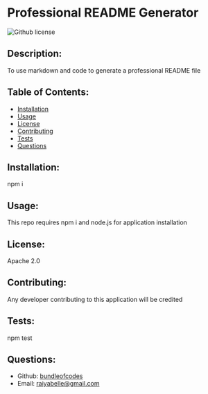 # Professional README Generator
    
 ![Github license](https://img.shields.io/badge/license-Apache2.0-blue.svg)

  ## Description:

  To use markdown and code to generate a professional README file
 
  ## Table of Contents:

  - [Installation](#installation)
  - [Usage](#usage)
  - [License](#license)
  - [Contributing](#contributing)
  - [Tests](#tests)
  - [Questions](#questions)

  ## Installation:

  npm i

  ## Usage:

  This repo requires npm i and node.js for application installation

  ## License:

  Apache 2.0

  ## Contributing:

  Any developer contributing to this application will be credited

  ## Tests:

  npm test

  ## Questions:

  - Github: [bundleofcodes](https://github.com/bundleofcodes)
  - Email: [raiyabelle@gmail.com](mailto:user@example.com)